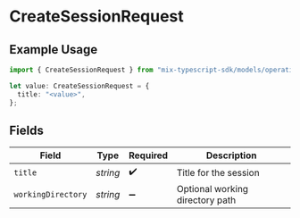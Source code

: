 # CreateSessionRequest

## Example Usage

```typescript
import { CreateSessionRequest } from "mix-typescript-sdk/models/operations";

let value: CreateSessionRequest = {
  title: "<value>",
};
```

## Fields

| Field                           | Type                            | Required                        | Description                     |
| ------------------------------- | ------------------------------- | ------------------------------- | ------------------------------- |
| `title`                         | *string*                        | :heavy_check_mark:              | Title for the session           |
| `workingDirectory`              | *string*                        | :heavy_minus_sign:              | Optional working directory path |